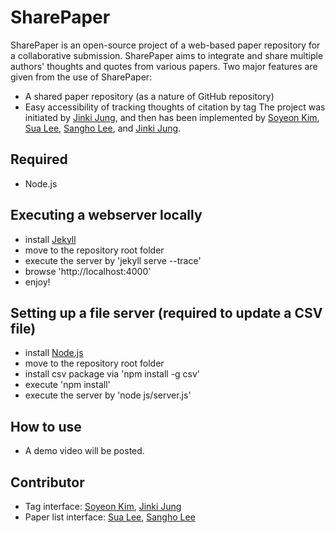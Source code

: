 # SharePaper
SharePaper is an open-source project of a web-based paper repository for a collaborative submission.
SharePaper aims to integrate and share multiple authors' thoughts and quotes from various papers.
Two major features are given from the use of SharePaper:
- A shared paper repository (as a nature of GitHub repository)
- Easy accessibility of tracking thoughts of citation by tag
The project was initiated by [Jinki Jung](https://github.com/jinkijung), and then has been implemented by [Soyeon Kim](https://github.com/soykim314), [Sua Lee](https://github.com/otterlee), [Sangho Lee](https://github.com/kimmydkemf), and [Jinki Jung](https://github.com/jinkijung).

## Required
- Node.js

## Executing a webserver locally
- install [Jekyll](https://jekyllrb.com)
- move to the repository root folder
- execute the server by 'jekyll serve --trace'
- browse 'http://localhost:4000'
- enjoy!

## Setting up a file server (required to update a CSV file)
- install [Node.js](https://nodejs.org/en/)
- move to the repository root folder
- install csv package via 'npm install -g csv'
- execute 'npm install'
- execute the server by 'node js/server.js'

## How to use
 - A demo video will be posted.
 
## Contributor
 - Tag interface: [Soyeon Kim](https://github.com/soykim314), [Jinki Jung](https://github.com/jinkijung)
 - Paper list interface: [Sua Lee](https://github.com/otterlee), [Sangho Lee](https://github.com/kimmydkemf)

